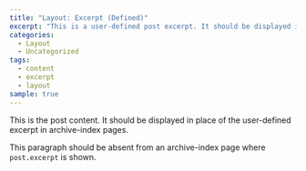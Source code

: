 ```yaml
---
title: "Layout: Excerpt (Defined)"
excerpt: "This is a user-defined post excerpt. It should be displayed in place of the post content in archive-index pages."
categories:
  - Layout
  - Uncategorized
tags:
  - content
  - excerpt
  - layout
sample: true
---
```


This is the post content. It should be displayed in place of the user-defined excerpt in archive-index pages.

This paragraph should be absent from an archive-index page where `post.excerpt` is shown.
